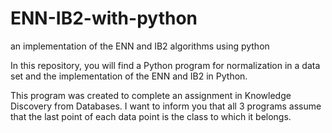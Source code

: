 # ENN-IB2-with-python
an implementation of the ENN and IB2 algorithms using python

In this repository, you will find a Python program for normalization in a data set and the implementation of the ENN and IB2 in Python. 

This program was created to complete an assignment in Knowledge Discovery from Databases.
I want to inform you that all 3 programs assume that the last point of each data point is the class to which it belongs.
